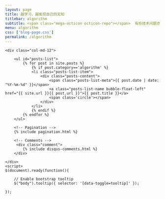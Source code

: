 ```yaml
---
layout: page
title: 越学习，越发现自己的无知
titlebar: algorithm
subtitle: <span class="mega-octicon octicon-repo"></span>  有些技术问题亦是如此，越去深究它，你会发现自己以为很懂的东西，其实自己根本不懂
menu: algorithm
css: ['blog-page.css']
permalink: /algorithm
---
```


<div class="row">

    <div class="col-md-12">

        <ul id="posts-list">
            {% for post in site.posts %}
                {% if post.category=='algorithm' %}
                <li class="posts-list-item">
                    <div class="posts-content">
                        <span class="posts-list-meta">{{ post.date | date: "%Y-%m-%d" }}</span>
                        <a class="posts-list-name bubble-float-left" href="{{ site.url }}{{ post.url }}">{{ post.title }}</a>
                        <span class='circle'></span>
                    </div>
                </li>
                {% endif %}
            {% endfor %}
        </ul> 

        <!-- Pagination -->
        {% include pagination.html %}

        <!-- Comments -->
         <div class="comment">
            {% include disqus-comments.html %}
        </div>
         
    </div>
    <script>
    $(document).ready(function(){

        // Enable bootstrap tooltip
        $("body").tooltip({ selector: '[data-toggle=tooltip]' });

    });
</script>

</div>
